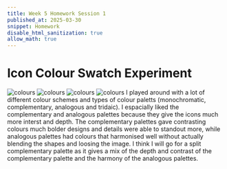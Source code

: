 ```yaml
---
title: Week 5 Homework Session 1
published_at: 2025-03-30
snippet: Homework
disable_html_sanitization: true
allow_math: true
---
```


# Icon Colour Swatch Experiment
![colours](icons_colour_swatches_bedroom.png)
![colours](icons_colour_swatches_childhood.png)
![colours](icons_colour_swatches_settings.png)
![colours](icons_colour_swatches_sleep.png)
I played around with a lot of different colour schemes and types of colour paletts (monochromatic, complementary, analogous and tridaic). I espacially liked the complementary and analogous palettes because they give the icons much more interst and depth. The complementary palettes gave contrasting colours much bolder designs and details were able to standout more, while analogous palettes had colours that harmonised well without actually blending the shapes and loosing the image. 
I think I will go for a split complementary palette as it gives a mix of the depth and contrast of the complementary palette and the harmony of the analogous palettes. 


